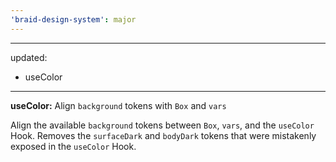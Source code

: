```yaml
---
'braid-design-system': major
---
```


---
updated:
  - useColor
---

**useColor:** Align `background` tokens with `Box` and `vars`

Align the available `background` tokens between `Box`, `vars`, and the `useColor` Hook.
Removes the `surfaceDark` and `bodyDark` tokens that were mistakenly exposed in the `useColor` Hook.
